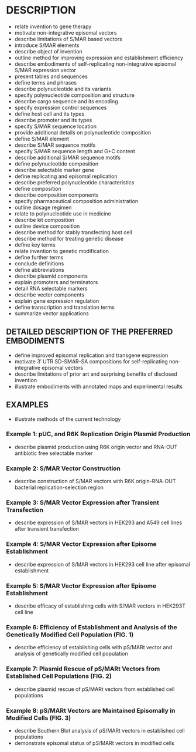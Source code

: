 # DESCRIPTION

- relate invention to gene therapy
- motivate non-integrative episomal vectors
- describe limitations of S/MAR based vectors
- introduce S/MAR elements
- describe object of invention
- outline method for improving expression and establishment efficiency
- describe embodiments of self-replicating non-integrative episomal S/MAR expression vector
- present tables and sequences
- define terms and phrases
- describe polynucleotide and its variants
- specify polynucleotide composition and structure
- describe cargo sequence and its encoding
- specify expression control sequences
- define host cell and its types
- describe promoter and its types
- specify S/MAR sequence location
- provide additional details on polynucleotide composition
- define S/MAR element
- describe S/MAR sequence motifs
- specify S/MAR sequence length and G+C content
- describe additional S/MAR sequence motifs
- define polynucleotide composition
- describe selectable marker gene
- define replicating and episomal replication
- describe preferred polynucleotide characteristics
- define composition
- describe composition components
- specify pharmaceutical composition administration
- outline dosage regimen
- relate to polynucleotide use in medicine
- describe kit composition
- outline device composition
- describe method for stably transfecting host cell
- describe method for treating genetic disease
- define key terms
- relate invention to genetic modification
- define further terms
- conclude definitions
- define abbreviations
- describe plasmid components
- explain promoters and terminators
- detail RNA selectable markers
- describe vector components
- explain gene expression regulation
- define transcription and translation terms
- summarize vector applications

## DETAILED DESCRIPTION OF THE PREFERRED EMBODIMENTS

- define improved episomal replication and transgene expression
- motivate 3′ UTR SD-SMAR-SA compositions for self-replicating non-integrative episomal vectors
- describe limitations of prior art and surprising benefits of disclosed invention
- illustrate embodiments with annotated maps and experimental results

## EXAMPLES

- illustrate methods of the current technology

### Example 1: pUC, and R6K Replication Origin Plasmid Production

- describe plasmid production using R6K origin vector and RNA-OUT antibiotic free selectable marker

### Example 2: S/MAR Vector Construction

- describe construction of S/MAR vectors with R6K origin-RNA-OUT bacterial replication-selection region

### Example 3: S/MAR Vector Expression after Transient Transfection

- describe expression of S/MAR vectors in HEK293 and A549 cell lines after transient transfection

### Example 4: S/MAR Vector Expression after Episome Establishment

- describe expression of S/MAR vectors in HEK293 cell line after episomal establishment

### Example 5: S/MAR Vector Expression after Episome Establishment

- describe efficacy of establishing cells with S/MAR vectors in HEK293T cell line

### Example 6: Efficiency of Establishment and Analysis of the Genetically Modified Cell Population (FIG. 1)

- describe efficiency of establishing cells with pS/MARt vector and analysis of genetically modified cell population

### Example 7: Plasmid Rescue of pS/MARt Vectors from Established Cell Populations (FIG. 2)

- describe plasmid rescue of pS/MARt vectors from established cell populations

### Example 8: pS/MARt Vectors are Maintained Episomally in Modified Cells (FIG. 3)

- describe Southern Blot analysis of pS/MARt vectors in established cell populations
- demonstrate episomal status of pS/MARt vectors in modified cells

